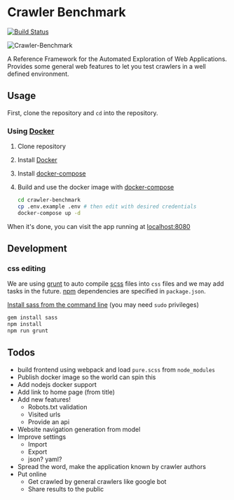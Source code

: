 # Crawler Benchmark

[![Build Status](https://travis-ci.org/WebMole/crawler-benchmark.svg?branch=master)](https://travis-ci.org/WebMole/crawler-benchmark)

![Crawler-Benchmark](http://i.imgur.com/vHUkr9t.jpg)

A Reference Framework for the Automated Exploration of Web Applications. Provides some general web features to let you test crawlers in a well defined environment.

## Usage

First, clone the repository and `cd` into the repository.

### Using [Docker][docker]

1. Clone repository
2. Install [Docker][docker-install]
2. Install [docker-compose][docker-compose-install]
3. Build and use the docker image with [docker-compose][docker-compose]

    ```bash
    cd crawler-benchmark
    cp .env.example .env # then edit with desired credentials
    docker-compose up -d
    ```

When it's done, you can visit the app running at [localhost:8080](http://localhost:8080)

## Development

### css editing

We are using [grunt](http://gruntjs.com/) to auto compile [scss](http://sass-lang.com/) files into `css` files and we may add tasks in the future. [npm](https://www.npmjs.org/) dependencies are specified in `package.json`.

[Install sass from the command line](http://sass-lang.com/install) (you may need `sudo` privileges)

```bash
gem install sass
npm install
npm run grunt
```

## Todos

* build frontend using webpack and load `pure.scss` from `node_modules`
* Publish docker image so the world can spin this
* Add nodejs docker support
* Add link to home page (from title)
* Add new features!
  * Robots.txt validation
  * Visited urls
  * Provide an api 
* Website navigation generation from model
* Improve settings
  * Import
  * Export
  * json? yaml?
* Spread the word, make the application known by crawler authors
* Put online
  * Get crawled by general crawlers like google bot
  * Share results to the public

[docker]: https://docker.com/
[docker-install]: https://docs.docker.com/install/
[docker-compose]: https://docs.docker.com/compose/
[docker-compose-install]: https://docs.docker.com/compose/install/
